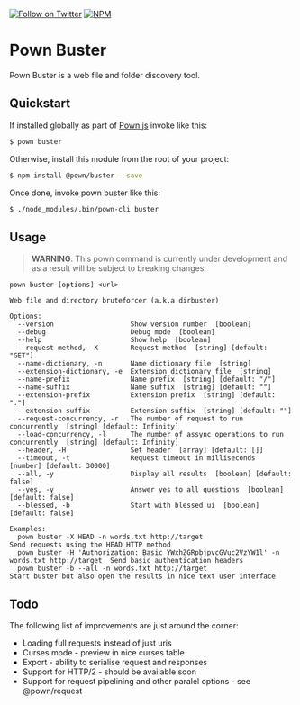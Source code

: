 [![Follow on Twitter](https://img.shields.io/twitter/follow/pownjs.svg?logo=twitter)](https://twitter.com/pownjs)
[![NPM](https://img.shields.io/npm/v/@pown/buster.svg)](https://www.npmjs.com/package/@pown/buster)

# Pown Buster 

Pown Buster is a web file and folder discovery tool.

## Quickstart

If installed globally as part of [Pown.js](https://github.com/pownjs/pown) invoke like this:

```sh
$ pown buster
```

Otherwise, install this module from the root of your project:

```sh
$ npm install @pown/buster --save
```

Once done, invoke pown buster like this:

```sh
$ ./node_modules/.bin/pown-cli buster
```

## Usage

> **WARNING**: This pown command is currently under development and as a result will be subject to breaking changes.

```
pown buster [options] <url>

Web file and directory bruteforcer (a.k.a dirbuster)

Options:
  --version                   Show version number  [boolean]
  --debug                     Debug mode  [boolean]
  --help                      Show help  [boolean]
  --request-method, -X        Request method  [string] [default: "GET"]
  --name-dictionary, -n       Name dictionary file  [string]
  --extension-dictionary, -e  Extension dictionary file  [string]
  --name-prefix               Name prefix  [string] [default: "/"]
  --name-suffix               Name suffix  [string] [default: ""]
  --extension-prefix          Extension prefix  [string] [default: "."]
  --extension-suffix          Extension suffix  [string] [default: ""]
  --request-concurrency, -r   The number of request to run concurrently  [string] [default: Infinity]
  --load-concurrency, -l      The number of assync operations to run concurrently  [string] [default: Infinity]
  --header, -H                Set header  [array] [default: []]
  --timeout, -t               Request timeout in milliseconds  [number] [default: 30000]
  --all, -y                   Display all results  [boolean] [default: false]
  --yes, -y                   Answer yes to all questions  [boolean] [default: false]
  --blessed, -b               Start with blessed ui  [boolean] [default: false]

Examples:
  pown buster -X HEAD -n words.txt http://target                                             Send requests using the HEAD HTTP method
  pown buster -H 'Authorization: Basic YWxhZGRpbjpvcGVuc2VzYW1l' -n words.txt http://target  Send basic authentication headers
  pown buster -b --all -n words.txt http://target                                            Start buster but also open the results in nice text user interface
```

## Todo

The following list of improvements are just around the corner:

* Loading full requests instead of just uris
* Curses mode - preview in nice curses table
* Export - ability to serialise request and responses
* Support for HTTP/2 - should be available soon
* Support for request pipelining and other paralel options - see @pown/request
